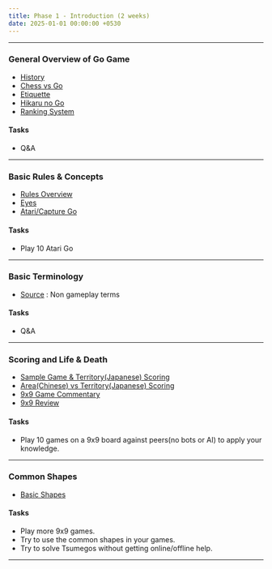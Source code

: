 ```yaml
---
title: Phase 1 - Introduction (2 weeks)
date: 2025-01-01 00:00:00 +0530
---
```


---

### General Overview of Go Game

- [History](https://youtu.be/EN10EHNdJjQ?si=adS3Jj1zx1FDiI8Z)
- [Chess vs Go](https://youtu.be/yYvLfeFnrCU?si=N-oQi7mQDjWtPdgt)
- [Etiquette](https://youtu.be/cnW9dHvxOc0?si=glYq_JMtb7fsA5EB)
- [Hikaru no Go](https://youtu.be/yXq_kNbzV8E?si=tA5mTcdfZqeCr0H4)
- [Ranking System](https://youtu.be/MiQnwLRWdrU?si=FNeRLD_E20zhhris)

#### Tasks

- Q&A 

---

### Basic Rules & Concepts

- [Rules Overview](https://youtu.be/oZTdT8MQexk?si=-a45QDGrWLHS7OXo)
- [Eyes](https://youtu.be/wzXlYd6DnB0?si=2SjlmTPVNjXxpHYi)
- [Atari/Capture Go](https://youtu.be/ygGfOWpjaWA?si=bK2pqdgJHonY-KNl)

#### Tasks

- Play 10 Atari Go

---

### Basic Terminology

- [Source](https://gomagic.org/glossary-of-go-terms/) : Non gameplay terms

#### Tasks

- Q&A

---

### Scoring and Life & Death

- [Sample Game & Territory(Japanese) Scoring](https://youtu.be/hUU1wZHnb5A?si=80QtfxuowdAKndk-)
- [Area(Chinese) vs Territory(Japanese) Scoring](https://youtu.be/crO1rXNkH7o?si=aLyOAoEi3Ly0Ob-r)
- [9x9 Game Commentary](https://youtu.be/etQLHVVASME?si=vOSlSkB1l2ULBwLJ)
- [9x9 Review](https://youtu.be/JJIKYcSe6Xw?si=AMJ2XbvRDOy8kHHa)

#### Tasks

- Play 10 games on a 9x9 board against peers(no bots or AI) to apply your knowledge.

---

### Common Shapes

- [Basic Shapes](https://youtu.be/BUhEmheWHz4?si=UCU7JG7YHjYXvUcH)

#### Tasks

- Play more 9x9 games.
- Try to use the common shapes in your games.
- Try to solve Tsumegos without getting online/offline help.

---
